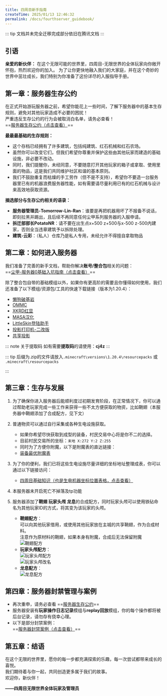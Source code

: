 ```yaml
---
title: 四周目新手指南
createTime: 2025/01/13 12:46:32
permalink: /docs/fourthserver_guidebook/
---
```

::: tip
文档并未完全迁移完成部分依旧在腾讯文档
:::
## 引语

**亲爱的新伙伴：**
在这个无限可能的世界里，四周目-无限世界的全体玩家向你敞开怀抱，热烈欢迎你的加入。
为了让你更快地融入我们的大家庭，并在这个奇妙的世界中茁壮成长，我们特别为你准备了这份详尽的入服指导手册。

## **第一章：服务器生存公约**

在正式开始游玩服务器之前，希望你能花上一些时间，了解下服务器中的基本生存规则，避免对其他玩家造成不必要的困扰！  
严重违反生存公约的行为会被取消白名单，请务必查看！  
==[服务器生存公约（点击查看）](./02服务器生存公约.md)==

**最最最基础的生存规则：**   
- 这个存档已经拥有了许多建筑，包括纯建筑、红石机械和红石农场。  
- 虽然你可以改变它们，但我们希望你尊重并保护这些由其他玩家而建造的基础设施，非必要不改动。  
- 同时，我们提醒你，未经同意，不要随意打开其他玩家的箱子或拿取、使用里面的物品，这是我们共同维护社区和谐的基本原则。  
- 我们不鼓励重复而枯燥的手工劳作（但不是不支持），希望你不要造一台服务器里已有的机器浪费服务器性能，如有需要请尽量利用已有的红石机械与设计来高效地获取资源。

**摘选部分与生存公约相关的语录：**

- **服务器管理员-Tomorrow-Lin-Ran**：谁要是再把机器用坏了不报备不说话，即刻拉黑并踢出，且后续不再同意任何尘甲系列服务器的入服申请。
- **拆迁部部长PotatoNR**：请不要在出生点x+500 z+500与x-500 z-500内建家，否则全当违章建筑予以拆除处理。
- **建筑-云彩**：（私人）仓库乃是私人专用，未经允许不得擅自拿取物品

## **第二章：如何进入服务器**

我们准备了完善的新手文档，帮助你解决**账号/整合包**相关的问题：  
==[尘甲-服务器0基础入坑指南（点击查看）](https://docs.qq.com/doc/DZHdkc0V4Ym9oeE1u)==

除了整合包自带的基础模组以外，如果你有更高阶的需要且你懂得如何使用，我们还准备了以下模组/资源包/工具的快速下载链接（版本为1.20.4）：

- [懒狗破基岩](https://wwjj.lanzn.com/i4zKg2f2rpxa)
- [OMMC](https://wwjj.lanzn.com/iYEjY2epimqd)
- [XKRD红显](https://wwjj.lanzn.com/izXmJ2f2qltg)
- [MASA汉化](https://wwjj.lanzn.com/iG1sa2epimsf)
- [LittleSkin登陆助手](https://wwjj.lanzn.com/iWxho2episoh)
- [投影打印机-二改版](https://wwjj.lanzn.com/iPz3m2f2qlzc)
- [共享投影](https://wwjj.lanzn.com/iU83y2nsovih)

::: note 关于提取码
如有需要**提取码**的请使用：**cj4z**
:::

::: tip
后缀为.zip的文件请放入`.minecraft\versions\1.20.4\resourcepacks` 或 `.minecraft\resourcepacks`  

:::

## **第三章：生存与发展**

1. 为了确保你进入服务器后能顺利度过初期发育阶段，在正常情况下，你可以通过帮助老玩家完成一些工作来获得一些不太方便获取的物资，比如鞘翅（本服务器中鞘翅添加了合成配方，见下文）
2. 普通物资可以通过自行采集或各种生电设施获取。
    - 如果你希望尽快获取到成型的装备，村民交易中心将是你不二的选择。
    - 目前村民交易所的坐标：`末地 X:272 Y:2 Z:255`
    - 同时为了方便你附魔，以下是附魔表的直达链接：
    - [装备最优附魔表](./03装备最优附魔表.md)
3. 为了你的便利，我们已将这些生电设施尽量详细的坐标地址整理成表，你可以通过以下链接访问：
    - [四周目基础知识（也是生电机器坐标位置表格，点击查看）](https://docs.qq.com/sheet/DV0p5Zm90bEp2bkRT)
4. 本服务器未开启死亡不掉落及tp功能
5. 服务器添加了**鞘翅 玩家头颅 龙息**的合成配方，同时玩家头颅可以使用铁砧命名为其他玩家ID的方式，将其变为该玩家的头颅。

    - **鞘翅配方**：  
         可以向其他玩家借用，或使用其他玩家放在主城的共享鞘翅，作为合成材料。  
         注意作为原材料的鞘翅，如果本身有附魔，合成后无法保留附魔  
         ![鞘翅配方](/img/03公益服务器/四周目/01四周目新手指南/鞘翅.png)
    - **玩家头颅配方**：  
         ![玩家头颅配方](/img/03公益服务器/四周目/01四周目新手指南/头颅_1.png)  
         ![玩家头颅改名](/img/03公益服务器/四周目/01四周目新手指南/头颅_2.png)
    - **龙息配方**：  
         ![龙息配方](/img/03公益服务器/四周目/01四周目新手指南/龙息.png)
  
## **第四章：服务器封禁管理与案例**

- 再次重申，请务必查看 ==[服务器生存公约](./02服务器生存公约.md)==  
- 服务器安装有**玩家操作日志记录**模组与**replay回放**模组，你的每个操作都将被后台记录，请勿存有侥幸心理。
- 以下是部分封禁案例：  
==[服务器封禁案例（点击查看）](https://docs.qq.com/doc/DZERYcWFpb01ucVVF)==

## **第五章：结语**

在这个无限的世界里，愿你的每一步都充满探索的乐趣，每一次尝试都带来成长的喜悦。  
我们期待着与你一起，共同创造更多属于我们的故事。  
欢迎你，新伙伴！

**——四周目无限世界全体玩家及管理员**
